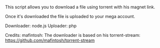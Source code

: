 This script allows you to download a file using torrent with his magnet link.

Once it's downloaded the file is uploaded to your mega account.

Downloader: node.js
Uploader: php

Credits:
mafintosh: The downloader is based on his torrent-stream: https://github.com/mafintosh/torrent-stream
